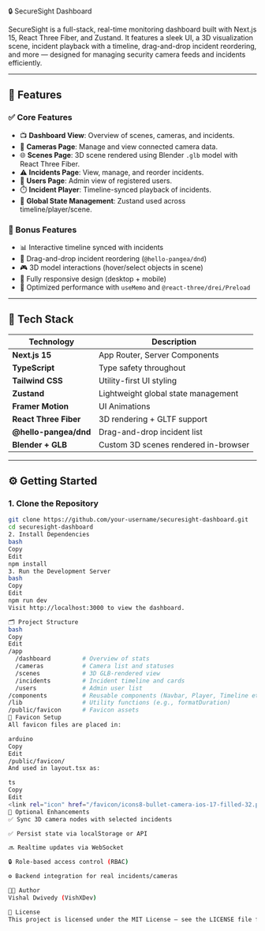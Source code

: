 🔒 SecureSight Dashboard

SecureSight is a full-stack, real-time monitoring dashboard built with Next.js 15, React Three Fiber, and Zustand. It features a sleek UI, a 3D visualization scene, incident playback with a timeline, drag-and-drop incident reordering, and more — designed for managing security camera feeds and incidents efficiently.

---

## 🚀 Features

### ✅ Core Features
- 📺 **Dashboard View**: Overview of scenes, cameras, and incidents.
- 🎥 **Cameras Page**: Manage and view connected camera data.
- 🌐 **Scenes Page**: 3D scene rendered using Blender `.glb` model with React Three Fiber.
- ⚠️ **Incidents Page**: View, manage, and reorder incidents.
- 👤 **Users Page**: Admin view of registered users.
- ⏱️ **Incident Player**: Timeline-synced playback of incidents.
- 🧩 **Global State Management**: Zustand used across timeline/player/scene.

### 🧪 Bonus Features
- 📊 Interactive timeline synced with incidents
- 🔄 Drag-and-drop incident reordering (`@hello-pangea/dnd`)
- 🎮 3D model interactions (hover/select objects in scene)
- 📱 Fully responsive design (desktop + mobile)
- 🚀 Optimized performance with `useMemo` and `@react-three/drei/Preload`

---

## 🧱 Tech Stack

| Technology       | Description                             |
| ---------------- | ---------------------------------------- |
| **Next.js 15**   | App Router, Server Components            |
| **TypeScript**   | Type safety throughout                   |
| **Tailwind CSS** | Utility-first UI styling                 |
| **Zustand**      | Lightweight global state management      |
| **Framer Motion**| UI Animations                            |
| **React Three Fiber** | 3D rendering + GLTF support        |
| **@hello-pangea/dnd** | Drag-and-drop incident list       |
| **Blender + GLB**| Custom 3D scenes rendered in-browser     |

---

## ⚙️ Getting Started

### 1. Clone the Repository
```bash
git clone https://github.com/your-username/securesight-dashboard.git
cd securesight-dashboard
2. Install Dependencies
bash
Copy
Edit
npm install
3. Run the Development Server
bash
Copy
Edit
npm run dev
Visit http://localhost:3000 to view the dashboard.

🗂️ Project Structure
bash
Copy
Edit
/app
  /dashboard         # Overview of stats
  /cameras           # Camera list and statuses
  /scenes            # 3D GLB-rendered view
  /incidents         # Incident timeline and cards
  /users             # Admin user list
/components          # Reusable components (Navbar, Player, Timeline etc.)
/lib                 # Utility functions (e.g., formatDuration)
/public/favicon      # Favicon assets
📁 Favicon Setup
All favicon files are placed in:

arduino
Copy
Edit
/public/favicon/
And used in layout.tsx as:

ts
Copy
Edit
<link rel="icon" href="/favicon/icons8-bullet-camera-ios-17-filled-32.png" />
🧪 Optional Enhancements
✅ Sync 3D camera nodes with selected incidents

✅ Persist state via localStorage or API

🔜 Realtime updates via WebSocket

🔒 Role-based access control (RBAC)

⚙️ Backend integration for real incidents/cameras

👨‍💻 Author
Vishal Dwivedy (VishXDev)

📄 License
This project is licensed under the MIT License – see the LICENSE file for details.